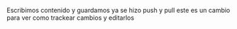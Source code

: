 Escribimos contenido y guardamos 
ya se hizo push y pull 
este es un cambio para ver como trackear cambios y editarlos 